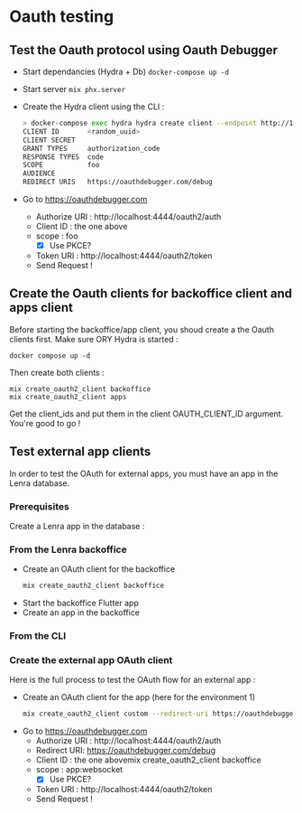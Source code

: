 # Oauth testing

## Test the Oauth protocol using Oauth Debugger
 
- Start dependancies (Hydra + Db) `docker-compose up -d`
- Start server `mix phx.server`
- Create the Hydra client using the CLI :

    ```bash
    > docker-compose exec hydra hydra create client --endpoint http://127.0.0.1:4445 --token-endpoint-auth-method none --scope foo --redirect-uri https://oauthdebugger.com/debug
    CLIENT ID       <random_uuid>
    CLIENT SECRET
    GRANT TYPES     authorization_code
    RESPONSE TYPES  code
    SCOPE           foo
    AUDIENCE
    REDIRECT URIS   https://oauthdebugger.com/debug
    ```
- Go to https://oauthdebugger.com
  - Authorize URI : http://localhost:4444/oauth2/auth
  - Client ID : the one above
  - scope : foo
    - [x] Use PKCE?
  - Token URI : http://localhost:4444/oauth2/token
  - Send Request !


## Create the Oauth clients for backoffice client and apps client


Before starting the backoffice/app client, you shoud create a the Oauth clients first.
Make sure ORY Hydra is started : 
```
docker compose up -d
```

Then create both clients : 
```
mix create_oauth2_client backoffice
mix create_oauth2_client apps
```

Get the client_ids and put them in the client OAUTH_CLIENT_ID argument.
You're good to go !

## Test external app clients

In order to test the OAuth for external apps, you must have an app in the Lenra database.

### Prerequisites

Create a Lenra app in the database :

### From the Lenra backoffice

- Create an OAuth client for the backoffice
    ```bash
    mix create_oauth2_client backoffice
    ```
- Start the backoffice Flutter app
- Create an app in the backoffice

### From the CLI

<!-- TODO -->

### Create the external app OAuth client

Here is the full process to test the OAuth flow for an external app :
- Create an OAuth client for the app (here for the environment 1)
    ```bash
    mix create_oauth2_client custom --redirect-uri https://oauthdebugger.com/debug --scope app:websocket --environment-id 1
    ```
- Go to https://oauthdebugger.com
  - Authorize URI : http://localhost:4444/oauth2/auth
  - Redirect URI: https://oauthdebugger.com/debug
  - Client ID : the one abovemix create_oauth2_client backoffice
  - scope : app:websocket
    - [x] Use PKCE?
  - Token URI : http://localhost:4444/oauth2/token
  - Send Request !